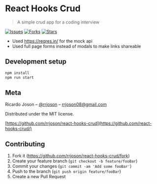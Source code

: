 # React Hooks Crud
> A simple crud app for a coding interview

[![Issues][issues-image]][issues-url]
[![Forks][forks-image]][forks-url]
[![Stars][stars-image]][stars-url]

- Used https://reqres.in/ for the mock api
- Used full page forms instead of modals to make links shareable

## Development setup

```bash
npm install
npm run start
```

## Meta

Ricardo Joson – [@rrjoson](https://twitter.com/rrjoson) – rrjoson08@gmail.com

Distributed under the MIT license.

[https://github.com/rrjoson/react-hooks-crud](https://github.com/react-hooks-crud/)

## Contributing

1. Fork it (<https://github.com/rrjoson/react-hooks-crud/fork>)
2. Create your feature branch (`git checkout -b feature/fooBar`)
3. Commit your changes (`git commit -am 'Add some fooBar'`)
4. Push to the branch (`git push origin feature/fooBar`)
5. Create a new Pull Request

<!-- Markdown link & img dfn's -->

[issues-image]: https://img.shields.io/github/issues/rrjoson/react-hooks-crud
[issues-url]: https://github.com/rrjoson/react-hooks-crud/issues
[forks-image]: https://img.shields.io/github/forks/rrjoson/react-hooks-crud
[forks-url]: https://github.com/rrjoson/react-hooks-crud/network/members
[stars-image]: https://img.shields.io/github/stars/rrjoson/react-hooks-crud
[stars-url]: https://github.com/rrjoson/react-hooks-crud/stargazers